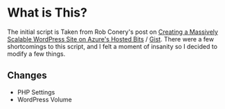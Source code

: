 # What is This?

The initial script is Taken from Rob Conery's post on [Creating a Massively Scalable WordPress Site on Azure's Hosted Bits](https://rob.conery.io/2019/01/09/creating-a-massively-scalable-wordpress-site-on-azures-hosted-bits/) / [Gist](https://gist.github.com/robconery/b3d1ab3146f777707a6d6fb2e851cc8d). There were a few shortcomings to this script, and I felt a moment of insanity so I decided to modify a few things.

## Changes
 - PHP Settings
 - WordPress Volume